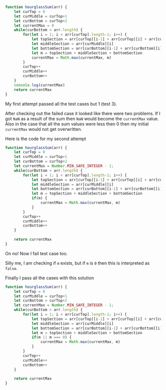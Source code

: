 
```js
function hourglassSum(arr) {
    let curTop = 0
    let curMiddle = curTop+1
    let curBottom = curTop+2
    let currentMax = 0
    while(curBottom < arr.length) {
        for(let i = 1; i < arr[curTop].length-1; i++) {
            let topSection = arr[curTop][i-1] + arr[curTop][i] + arr[curTop][i+1]
            let middleSection = arr[curMiddle][i]
            let bottomSection = arr[curBottom][i-1] + arr[curBottom][i] + arr[curBottom][i+1]
            let m = topSection + middleSection + bottomSection
            currentMax = Math.max(currentMax, m)
        }
        curTop++
        curMiddle++
        curBottom++
    }
    console.log(currentMax)
    return currentMax
}
```

My first attempt passed all the test cases but 1 (test 3). 

After checking out the failed case it looked like there were two problems. If I got `NaN` as a result of the sum then `NaN` would become the `currentMax` value. Also in the case that all the sum values were less then 0 then my initial `currentMax` would not get overwritten.

Here is the code for my second attempt

```js
function hourglassSum(arr) {
    let curTop = 0
    let curMiddle = curTop+1
    let curBottom = curTop+2
    let currentMax = Number.MIN_SAFE_INTEGER - 1;
    while(curBottom < arr.length) {
        for(let i = 1; i < arr[curTop].length-1; i++) {
            let topSection = arr[curTop][i-1] + arr[curTop][i] + arr[curTop][i+1]
            let middleSection = arr[curMiddle][i]
            let bottomSection = arr[curBottom][i-1] + arr[curBottom][i] + arr[curBottom][i+1]
            let m = topSection + middleSection + bottomSection
            if(m) {
                currentMax = Math.max(currentMax, m)
            }
        }
        curTop++
        curMiddle++
        curBottom++
    }
    
    return currentMax
}
```

On no! Now I fail test case too.

Silly me, I am checking if `m` exists, but if `m` is `0` then this is interpreted as `false`.

Finally I pass all the cases with this solution

```js
function hourglassSum(arr) {
    let curTop = 0
    let curMiddle = curTop+1
    let curBottom = curTop+2
    let currentMax = Number.MIN_SAFE_INTEGER - 1;
    while(curBottom < arr.length) {
        for(let i = 1; i < arr[curTop].length-1; i++) {
            let topSection = arr[curTop][i-1] + arr[curTop][i] + arr[curTop][i+1]
            let middleSection = arr[curMiddle][i]
            let bottomSection = arr[curBottom][i-1] + arr[curBottom][i] + arr[curBottom][i+1]
            let m = topSection + middleSection + bottomSection
            if(m || m === 0) {
                currentMax = Math.max(currentMax, m)
            }
        }
        curTop++
        curMiddle++
        curBottom++
    }
    
    return currentMax
}
```